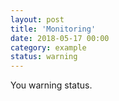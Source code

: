 ```yaml
---
layout: post
title: 'Monitoring'
date: 2018-05-17 00:00
category: example
status: warning
---
```


You warning status.